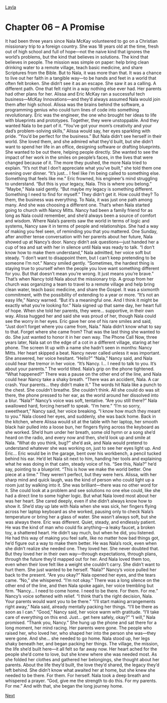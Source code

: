 [Layla](Layla.md)

# Chapter 06 – A Promise

It had been three years since Nala McKay volunteered to go on a Christian missionary trip to a foreign
country. She was 18 years old at the time, fresh out of high school and full of hope—not the naive kind that
ignores the world’s problems, but the kind that believes in solutions. The kind that believes in people.
The mission was simple on paper: help bring clean drinking water to a remote village, teach basic medicine,
and share Scriptures from the Bible. But to Nala, it was more than that. It was a chance to live out her faith in a
tangible way—to be hands and feet in a world that often felt broken. She didn’t see it as an escape. She saw it as
a calling. A different path. One that felt right in a way nothing else ever had.
Her parents had other plans for her. Alissa and Eric McKay ran a successful tech business—McKay
Innovations—and they’d always assumed Nala would join them after high school. Alissa was the brains behind
the software, a programming genius who could turn lines of code into something revolutionary. Eric was the
engineer, the one who brought her ideas to life with blueprints and prototypes. Together, they were
unstoppable. And they wanted Nala to be part of it.
“You’ve got your mom’s creativity and your dad’s problem-solving skills,” Alissa would say, her eyes
sparkling with pride. “You’d be perfect for the business.”
But Nala didn’t see herself in their world. She loved them, and she admired what they’d built, but she didn’t
want to spend her life in an office, designing software or drafting blueprints. She wanted to be out there,
helping people directly. She wanted to see the impact of her work in the smiles on people’s faces, in the lives
that were changed because of it.
The more they pushed, the more Nala tried to explain. “It’s not that I don’t appreciate what you’ve built,”
she told them one evening over dinner. “It’s just… I feel like I’m being called to something else. Something that
feels like me.”
Eric frowned, his engineer’s mind struggling to understand. “But this is your legacy, Nala. This is where you
belong.”
“Maybe,” Nala said gently. “But maybe my legacy is something different. Something I need to find for
myself.”
They didn’t get it. How could they? To them, the business was everything. To Nala, it was just one path
among many. And she was choosing a different one.
That’s when Nala started going to church with Nancy Mitts. Nancy had been a family friend for as long as
Nala could remember, and she’d always been a source of comfort and wisdom. Where Nala’s parents saw the
world in terms of logic and systems, Nancy saw it in terms of people and relationships. She had a way of
making you feel seen, of reminding you that you mattered.
One Sunday, after another tense conversation with her parents about her future, Nala showed up at Nancy’s
door. Nancy didn’t ask questions—just handed her a cup of tea and sat with her in silence until Nala was ready
to talk.
“I don’t know how to make them understand,” Nala admitted, her voice soft but steady. “I don’t want to
disappoint them, but I can’t keep pretending to be someone I’m not.”
Nancy smiled gently. “Sometimes, the hardest thing is staying true to yourself when the people you love
want something different for you. But that doesn’t mean you’re wrong. It just means you’re brave.”
That’s when Nancy told Nala about the missionary trip. A group from her church was organizing a team to
travel to a remote village and help bring clean water, teach basic medicine, and share the Gospel. It was a sixmonth commitment, with the possibility of extending to a year or more.
“It’s not an easy life,” Nancy warned. “But it’s a meaningful one. And I think it might be exactly what you’re
looking for.”
Nala signed up that same day, her heart full of hope. When she told her parents, they were… supportive, in
their own way. Alissa hugged her and said she was proud of her, though Nala could see the worry in her eyes.
Eric gave her one of his rare smiles and said, “Just don’t forget where you came from, Nala.”
Nala didn’t know what to say to that. Forget where she came from? That was the last thing she wanted to
do. She just wanted to honor it in her own way.
The Phone Call
Now, three years later, Nala sat on the edge of a cot in a different village, staring at her phone. The screen lit
up with a name she hadn’t seen in months: Nancy Mitts. Her heart skipped a beat. Nancy never called unless it
was important.
She answered, her voice hesitant. “Hello?”
“Nala,” Nancy said, and Nala could hear the tremor in her voice. “It’s Nancy. I… I need to talk to you. It’s
about your parents.”
The world tilted. Nala’s grip on the phone tightened. “What happened?”
There was a pause on the other end of the line, and Nala could hear Nancy take a shaky breath. “There was
an accident, Nala. A car crash. Your parents… they didn’t make it.”
The words hit Nala like a punch to the chest. She couldn’t breathe. She couldn’t think. All she could do was
sit there, the phone pressed to her ear, as the world around her dissolved into a blur.
“Nala?” Nancy’s voice was soft, tentative. “Are you still there?”
Nala swallowed hard, forcing herself to speak. “I’m here.”
“I’m so sorry, sweetheart,” Nancy said, her voice breaking. “I know how much they meant to you.”
Nala closed her eyes, and suddenly, she was back home. Back in the kitchen, where Alissa would sit at the
table with her laptop, her smooth black hair pulled into a loose bun, her fingers flying across the keyboard as
she worked. She’d hum under her breath, some old hymn or a song she’d heard on the radio, and every now
and then, she’d look up and smile at Nala. “What do you think, bug?” she’d ask, and Nala would pretend to
understand whatever she was working on, just to see her eyes light up.
And Eric… Eric would be in the garage, bent over his workbench, a pencil tucked behind his ear. He’d let
Nala sit next to him, handing her tools and explaining what he was doing in that calm, steady voice of his. “See
this, Nala?” he’d say, pointing to a blueprint. “This is how we make the world better. One piece at a time.”
They weren’t perfect, but they were hers. Alissa, with her sharp mind and quick laugh, was the kind of
person who could light up a room just by walking into it. She was brilliant—there was no other word for it. She
could look at a problem and see solutions no one else could, like she had a direct line to some higher logic. But
what Nala loved most about her was her heart. She cared deeply, even if she didn’t always know how to show it.
She’d stay up late with Nala when she was sick, her fingers flying across her laptop keyboard as she worked,
pausing only to check Nala’s temperature or bring her a glass of water. She wasn’t always soft, but she was
always there.
Eric was different. Quiet, steady, and endlessly patient. He was the kind of man who could fix anything—a
leaky faucet, a broken toy, a shattered heart. He didn’t say much, but when he did, you listened. He had this
way of making you feel safe, like no matter how bad things got, he’d figure out a way to make them better. He
was Nala’s rock, even when she didn’t realize she needed one.
They loved her. She never doubted that. But they loved her in their own way—through expectations,
through plans, through the future they’d mapped out for her. And Nala loved them too, even when their love
felt like a weight she couldn’t carry. She didn’t want to hurt them. She just wanted to be herself.
“Nala?” Nancy’s voice pulled her back to the present. “Are you okay?”
Nala opened her eyes, and the tears came. “No,” she whispered. “I’m not okay.”
There was a long silence on the other end of the line, and then Nala spoke again, her voice trembling but
firm. “Nancy… I need to come home. I need to be there. For them. For me.”
Nancy’s voice softened with relief. “I think that’s the right decision, Nala. Your parents would want you to
be there.”
“I’ll start making arrangements right away,” Nala said, already mentally packing her things. “I’ll be there as
soon as I can.”
“Good,” Nancy said, her voice warm with gratitude. “I’ll take care of everything on this end. Just… get here
safely, okay?”
“I will,” Nala promised. “Thank you, Nancy.”
She hung up the phone and sat there for a long moment, her mind racing. Her parents were gone. The
people who raised her, who loved her, who shaped her into the person she was—they were gone. And she… she
needed to go home.
Nala stood up, her legs shaky beneath her, and began packing her things. The village, the mission, the life
she’d built here—it all felt so far away now. Her heart ached for the people she’d come to love, but she knew
where she was needed most.
As she folded her clothes and gathered her belongings, she thought about her parents. About the life they’d
built, the love they’d shared, the legacy they’d left behind. She didn’t know what awaited her at home, but she
knew she needed to be there. For them. For herself.
Nala took a deep breath and whispered a prayer. “God, give me the strength to do this. For my parents. For
me.”
And with that, she began the long journey home.

[Next](107.md)